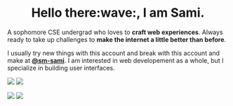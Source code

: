 <h1 align="center">Hello there:wave:, I am Sami.</h1>

A sophomore CSE undergrad who loves to **craft web experiences**. Always ready to take up challenges to **make the internet a little better than before**.

I usually try new things with this account and break with this account and make at [**@sm-sami**](https://github.com/sm-sami). I am interested in web developement as a whole, but I specialize in building user interfaces.

![](https://github-readme-stats.vercel.app/api?username=mhmdsami&count_private=true&show_icons=true&theme=dracula&hide_border=true")
![](https://streak-stats.demolab.com?user=mhmdsami&theme=dracula&hide_border=true)

[![](https://github-readme-stats.vercel.app/api/pin/?username=sm-sami&repo=mlu-bot&theme=dracula&hide_border=true&show_owner=true)](https://github.com/sm-sami/mlu-bot)
[![](https://github-readme-stats.vercel.app/api/pin/?username=sm-sami&repo=ScoreBoard&theme=dracula&hide_border=true&show_owner=true)](https://github.com/sm-sami/ScoreBoard)
